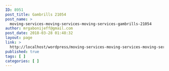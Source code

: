 ```yaml
---
ID: 8951
post_title: Gambrills 21054
post_name: >
  moving-services-moving-services-moving-services-gambrills-21054
author: mrgabonijeff@gmail.com
post_date: 2018-03-28 01:48:32
layout: page
link: >
  http://localhost/wordpress/moving-services-moving-services-moving-services-gambrills-21054/
published: true
tags: [ ]
categories: [ ]
---
```

